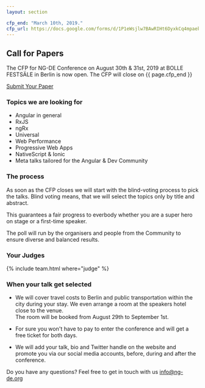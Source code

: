 ```yaml
---
layout: section

cfp_end: "March 10th, 2019."
cfp_url: https://docs.google.com/forms/d/1P1eWsjlw7BAwRIHt6DyxkCq4mpaek_2aM8rtiF0D7pg
---
```


## Call for Papers

The CFP for NG-DE Conference on August 30th & 31st, 2019 at BOLLE FESTSÄLE in Berlin is now open. The CFP will close on {{ page.cfp_end }}

<div class="cfp">
  <div class="cfp__cta">
    <a class="button button--xlarge" href="{{ page.cfp_url }}" target="_blank" rel="nofollow noopener">
      <span class="button__scale">Submit Your Paper</span>
    </a>
  </div>
</div>

### Topics we are looking for

- Angular in general
- RxJS
- ngRx
- Universal
- Web Performance
- Progressive Web Apps
- NativeScript & Ionic
- Meta talks tailored for the Angular & Dev Community

### The process

As soon as the CFP closes we will start with the blind-voting process to pick the talks. Blind voting means, that we will select the topics only by title and abstract.

This guarantees a fair progress to everbody whether you are a super hero on stage or a first-time speaker.

The poll will run by the organisers and people from the Community to ensure diverse and balanced results.

### Your Judges

{% include team.html where="judge" %}

### When your talk get selected

- We will cover travel costs to Berlin and public transportation within the city during your stay. We even arrange a room at the speakers hotel close to the venue.  
  The room will be booked from August 29th to September 1st.

- For sure you won't have to pay to enter the conference and will get a free ticket for both days.

- We will add your talk, bio and Twitter handle on the website and promote you via our social media accounts, before, during and after the conference.

Do you have any questions? Feel free to get in touch with us [info@ng-de.org](mailto:info@ng-de.org)
